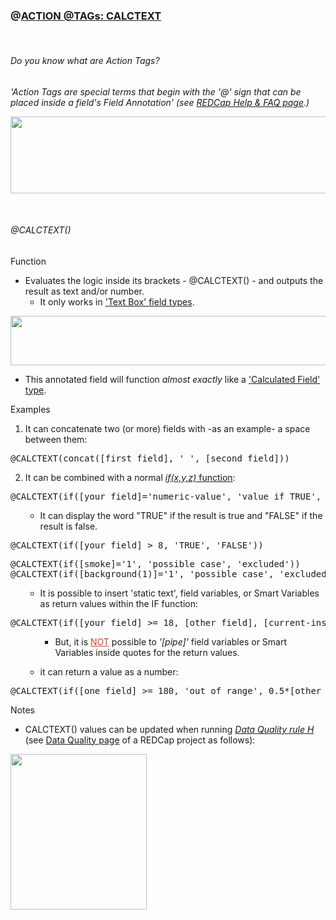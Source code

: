 <h3>@<span style="text-decoration: underline;">ACTION @TAGs: CALCTEXT</span></h3>
<p> </p>
<h6>Do you know what are Action Tags?</h6>
<p><em>'Action Tags are special terms that begin with the '@' sign that can be placed inside a field's Field Annotation' (see <a title="REDCap Help &amp; FAQ page" href="https://redcap.vhir.org/redcap/index.php?action=help" target="_blank" rel="noopener">REDCap Help &amp; FAQ page</a>.)</em></p>
<p><em><img src="https://redcap.vhir.org/redcap/redcap_v14.1.0/DataEntry/image_view.php?pid=1337&amp;id=23850&amp;doc_id_hash=290e84645500cbc0e0bd8da27e422432e571ad9c" width="661" height="123"></em></p>
<p> </p>
<h6>@CALCTEXT()</h6>
<p>Function</p>
<ul>
<li><span style="font-weight: normal;">Evaluates the logic inside its brackets - </span>@CALCTEXT()<span style="font-weight: normal;"> - and outputs the result as text and/or number. </span>
<ul>
<li><span style="font-weight: normal;">It only works in <span style="text-decoration: underline;">'Text Box' field types</span>.</span></li>
</ul>
</li>
</ul>
<p><span style="font-weight: normal;"><img src="https://redcap.vhir.org/redcap/redcap_v14.1.0/DataEntry/image_view.php?pid=1337&amp;id=23852&amp;doc_id_hash=595474dbc27b547df146dc23c8e4582fdaaadb01" width="684" height="79"></span></p>
<ul>
<li><span style="font-weight: normal;">This annotated field will function <em>almost exactly</em> like a <span style="text-decoration: underline;">'Calculated Field' type</span>.</span></li>
</ul>
<p>Examples</p>
<ol>
<li><span style="font-weight: normal;">It can concatenate two (or more) fields with -as an example- a space between them:</span></li>
</ol>
<pre>@CALCTEXT(concat([first_field], ' ', [second_field]))</pre>
<ol start="2">
<li><span style="font-weight: normal;">It can be combined with a normal <span style="text-decoration: underline;"><em>if(x,y,z)</em> function</span>:</span></li>
</ol>
<pre>@CALCTEXT(if([your_field]='numeric-value', 'value if TRUE', 'Value if FALSE'))</pre>
<ol>
<li style="list-style-type: none;">
<ul>
<li><span style="font-weight: normal;">It can display the word "TRUE" if the result is true and "FALSE" if the result is false.</span></li>
</ul>
</li>
</ol>
<pre>@CALCTEXT(if([your_field] &gt; 8, 'TRUE', 'FALSE'))</pre>
<pre>@CALCTEXT(if([smoke]='1', 'possible case', 'excluded'))<br>@CALCTEXT(if([background(1)]='1', 'possible case', 'excluded'))</pre>
<ul>
<li style="list-style-type: none;">
<ul>
<li><span style="font-weight: normal;">It is possible to insert 'static text', field variables, or Smart Variables as return values within the IF function:</span></li>
</ul>
</li>
</ul>
<pre>@CALCTEXT(if([your_field] &gt;= 18, [other_field], [current-instance])</pre>
<ul>
<li style="list-style-type: none;">
<ul>
<li style="list-style-type: none;">
<ul>
<li><span style="font-weight: normal;">But, it is </span><span style="text-decoration: underline; color: rgb(224, 62, 45);">NOT</span><span style="font-weight: normal;"> possible to<em> '[pipe]'</em> field variables or Smart Variables inside quotes for the return values.</span></li>
</ul>
</li>
</ul>
</li>
</ul>
<ol>
<li style="list-style-type: none;">
<ul>
<li><span style="font-weight: normal;">it can return a value as a number:</span></li>
</ul>
</li>
</ol>
<pre>@CALCTEXT(if([one_field] &gt;= 180, 'out of range', 0.5*[other_field]))</pre>
<p>Notes</p>
<ul>
<li>CALCTEXT() <span style="font-weight: normal;">values can be updated when running <em><span style="text-decoration: underline;">Data Quality rule H</span></em> (see <span style="text-decoration: underline;">Data Quality page</span> of a REDCap project as follows):</span></li>
</ul>
<p><span style="font-weight: normal;"><img style="float: left;" src="https://redcap.vhir.org/redcap/redcap_v14.1.0/DataEntry/image_view.php?pid=1337&amp;id=23851&amp;doc_id_hash=3f3f20fc34748f64aaecb1fd6d15ef295027d934" width="218" height="249"></span></p>
